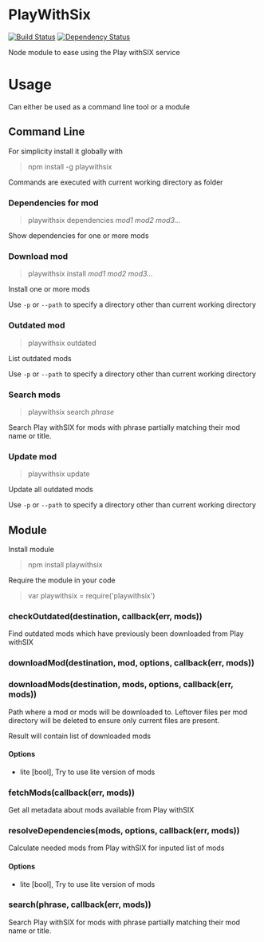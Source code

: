 # PlayWithSix

[![Build Status](https://travis-ci.org/Dahlgren/node-playwithsix.svg)](http://travis-ci.org/Dahlgren/node-playwithsix)
[![Dependency Status](https://david-dm.org/dahlgren/node-playwithsix.png)](https://david-dm.org/dahlgren/node-playwithsix)

Node module to ease using the Play withSIX service

# Usage

Can either be used as a command line tool or a module

## Command Line

For simplicity install it globally with

> npm install -g playwithsix

Commands are executed with current working directory as folder

### Dependencies for mod

> playwithsix dependencies *mod1 mod2 mod3...*

Show dependencies for one or more mods

### Download mod

> playwithsix install *mod1 mod2 mod3...*

Install one or more mods

Use `-p` or `--path` to specify a directory other than current working directory

### Outdated mod

> playwithsix outdated

List outdated mods

Use `-p` or `--path` to specify a directory other than current working directory

### Search mods

> playwithsix search *phrase*

Search Play withSIX for mods with phrase partially matching their mod name or title.

### Update mod

> playwithsix update

Update all outdated mods

Use `-p` or `--path` to specify a directory other than current working directory

## Module

  Install module

  > npm install playwithsix

  Require the module in your code

  > var playwithsix = require('playwithsix')

### checkOutdated(destination, callback(err, mods))

Find outdated mods which have previously been downloaded from Play withSIX

### downloadMod(destination, mod, options, callback(err, mods))
### downloadMods(destination, mods, options, callback(err, mods))

Path where a mod or mods will be downloaded to.
Leftover files per mod directory will be deleted to ensure only current files are present.

Result will contain list of downloaded mods

#### Options

* lite [bool], Try to use lite version of mods

### fetchMods(callback(err, mods))

Get all metadata about mods available from Play withSIX

### resolveDependencies(mods, options, callback(err, mods))

Calculate needed mods from Play withSIX for inputed list of mods

#### Options

* lite [bool], Try to use lite version of mods

### search(phrase, callback(err, mods))

Search Play withSIX for mods with phrase partially matching their mod name or title.
